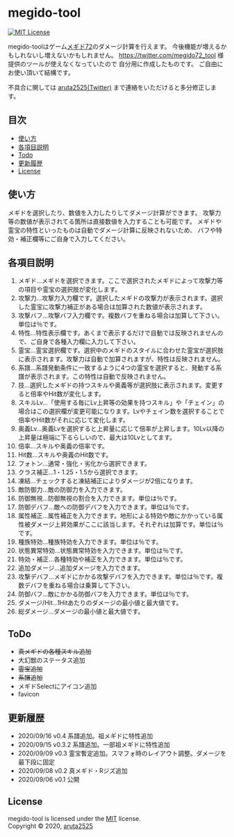 # megido-tool
[![MIT License](http://img.shields.io/badge/license-MIT-blue.svg?style=flat)](LICENSE)

megido-toolはゲーム[メギド72](https://megido72-portal.com/)のダメージ計算を行えます。
今後機能が増えるかもしれないし増えないかもしれません。
https://twitter.com/megido72_tool 様 提供のツールが使えなくなっていたので
自分用に作成したものです。
ご自由にお使い頂いて結構です。

不具合に関しては
[aruta2525(Twitter)](https://twitter.com/aruta2525)
まで連絡をいただけると多分修正します。

## 目次

  * [使い方](#使い方)
  * [各項目説明](#各項目説明)
  * [Todo](#Todo)
  * [更新履歴](#更新履歴)
  * [License](#License)

## 使い方
メギドを選択したり、数値を入力したりしてダメージ計算ができます。
攻撃力等の数値が表示されてる箇所は直接数値を入力することも可能です。
メギドや霊宝の特性といったものは自動でダメージ計算に反映されないため、
バフや特効・補正欄等にご自身で入力してください。

## 各項目説明
1. メギド…メギドを選択できます。ここで選択されたメギドによって攻撃力等の項目や霊宝の選択肢が変化します。
2. 攻撃力…攻撃力入力欄です。選択したメギドの攻撃力が表示されます。選択した霊宝に攻撃力補正がある場合は加算された数値が表示されます。
3. 攻撃バフ…攻撃バフ入力欄です。複数バフを重ねる場合は加算して下さい。単位は％です。
4. 特性…特性表示欄です。あくまで表示するだけで自動では反映されませんので、ご自身で各種入力欄に入力して下さい。
5. 霊宝…霊宝選択欄です。選択中のメギドのスタイルに合わせた霊宝が選択肢に表示されます。攻撃力は自動で加算されますが、特性は反映されません。
6. 系譜…系譜発動条件に一致するように4つの霊宝を選択すると、発動する系譜が表示されます。この特性は自動で反映されません。
7. 技…選択したメギドの持つスキルや奥義等が選択肢に表示されます。変更すると倍率やHit数が変化します。
8. スキルLv…「使用する毎にLv上昇等の効果を持つスキル」や「チェイン」の場合はこの選択欄が変更可能になります。Lvやチェイン数を選択することで倍率やHit数がそれに応じて変化します。
9. 奥義Lv…奥義Lvを選択すると上昇量に応じて倍率が上昇します。10Lv以降の上昇量は極端に下るらしいので、最大は10Lvとしてます。
10. 倍率…スキルや奥義の倍率です。
11. Hit数…スキルや奥義のHit数です。
12. フォトン…通常・強化・劣化から選択できます。
13. クラス補正…1・1.25・1.5から選択できます。
14. 凍結…チェックすると凍結補正によりダメージが2倍になります。
15. 敵防御力…敵の防御力を入力できます。
16. 防御無視…防御無視の割合を入力できます。単位は％です。
17. 防御デバフ…敵への防御デバフを入力できます。単位は％です。
18. 属性補正…属性補正を入力できます。地形による特効や敵にかかっている属性被ダメージ上昇効果がここに該当します。それぞれは加算です。単位は％です。
19. 種族特効…種族特効を入力できます。単位は％です。
20. 状態異常特効…状態異常特効を入力できます。単位は％です。
21. 特効・補正…各種特効や補正を入力できます。単位は％です。
22. 追加ダメージ…追加ダメージを入力できます。
23. 攻撃デバフ…メギドにかかる攻撃デバフを入力できます。単位は％です。複数デバフを重ねる場合は乗算して下さい。
24. 防御バフ…敵にかかる防御バフを入力できます。単位は％です。
25. ダメージ/Hit…1Hitあたりのダメージの最小値と最大値です。
26. 総ダメージ…ダメージの最小値と最大値です。



## ToDo
- ~~真メギドの各種スキル追加~~
- 大幻獣のステータス追加
- ~~霊宝追加~~
- ~~系譜追加~~
- メギドSelectにアイコン追加
- favicon

## 更新履歴
- 2020/09/16 v0.4 系譜追加。祖メギドに特性追加
- 2020/09/15 v0.3.2 系譜追加。一部祖メギドに特性追加
- 2020/09/09 v0.3 霊宝暫定追加。スマフォ時のレイアウト調整。ダメージを最下段に固定
- 2020/09/08 v0.2 真メギド・Rジズ追加 
- 2020/09/06 v0.1 公開

## License
megido-tool is licensed under the [MIT](https://en.wikipedia.org/wiki/MIT_License) license.  
Copyright &copy; 2020, [aruta2525](https://twitter.com/aruta2525)